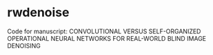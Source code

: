 # rwdenoise
Code for manuscript: CONVOLUTIONAL VERSUS SELF-ORGANIZED OPERATIONAL NEURAL NETWORKS FOR REAL-WORLD BLIND IMAGE DENOISING
